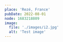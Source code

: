 ```yaml
---
place: 'Rezé, France'
pubDate: 2022-08-01
node: 1683218809
image:
  file: './images/i2.jpg'
  alt: 'Test image'
---
```

